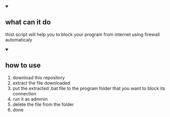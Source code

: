<body>
<details open>
  <summary><h2>what can it do</h2></summary>
<p>
thist script will help you to block your program from internet using firewall automaticaly
</p>
</details>

<details open>
  <summary><h2>how to use</h2></summary>
<div>
<ol>
<li>download this repository</li>
<li>extract the file downloaded</li>
<li>put the extracted .bat file to the program folder that you want to block its connection</li>
<li>run it as admmin</li>
<li>delete the file from the folder</li>
<li>done</li>
</ol>
</div>
</details>
</body>

